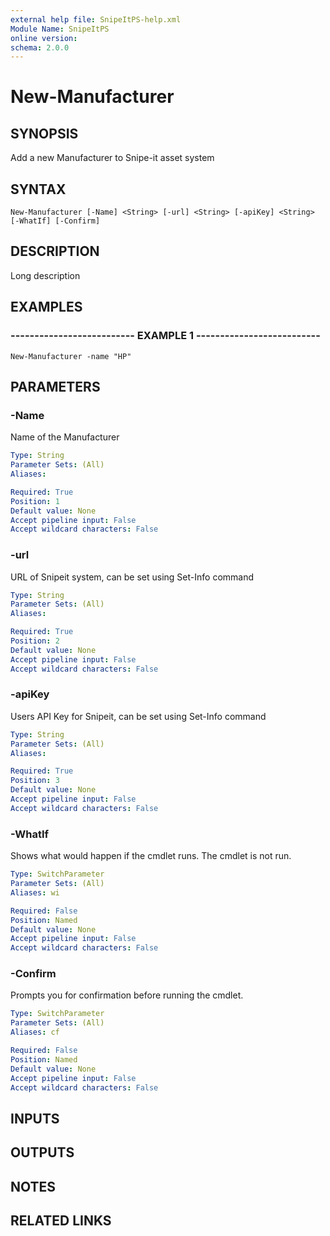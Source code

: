 ```yaml
---
external help file: SnipeItPS-help.xml
Module Name: SnipeItPS
online version: 
schema: 2.0.0
---
```


# New-Manufacturer

## SYNOPSIS
Add a new Manufacturer to Snipe-it asset system

## SYNTAX

```
New-Manufacturer [-Name] <String> [-url] <String> [-apiKey] <String> [-WhatIf] [-Confirm]
```

## DESCRIPTION
Long description

## EXAMPLES

### -------------------------- EXAMPLE 1 --------------------------
```
New-Manufacturer -name "HP"
```

## PARAMETERS

### -Name
Name of the Manufacturer

```yaml
Type: String
Parameter Sets: (All)
Aliases: 

Required: True
Position: 1
Default value: None
Accept pipeline input: False
Accept wildcard characters: False
```

### -url
URL of Snipeit system, can be set using Set-Info command

```yaml
Type: String
Parameter Sets: (All)
Aliases: 

Required: True
Position: 2
Default value: None
Accept pipeline input: False
Accept wildcard characters: False
```

### -apiKey
Users API Key for Snipeit, can be set using Set-Info command

```yaml
Type: String
Parameter Sets: (All)
Aliases: 

Required: True
Position: 3
Default value: None
Accept pipeline input: False
Accept wildcard characters: False
```

### -WhatIf
Shows what would happen if the cmdlet runs.
The cmdlet is not run.

```yaml
Type: SwitchParameter
Parameter Sets: (All)
Aliases: wi

Required: False
Position: Named
Default value: None
Accept pipeline input: False
Accept wildcard characters: False
```

### -Confirm
Prompts you for confirmation before running the cmdlet.

```yaml
Type: SwitchParameter
Parameter Sets: (All)
Aliases: cf

Required: False
Position: Named
Default value: None
Accept pipeline input: False
Accept wildcard characters: False
```

## INPUTS

## OUTPUTS

## NOTES

## RELATED LINKS

